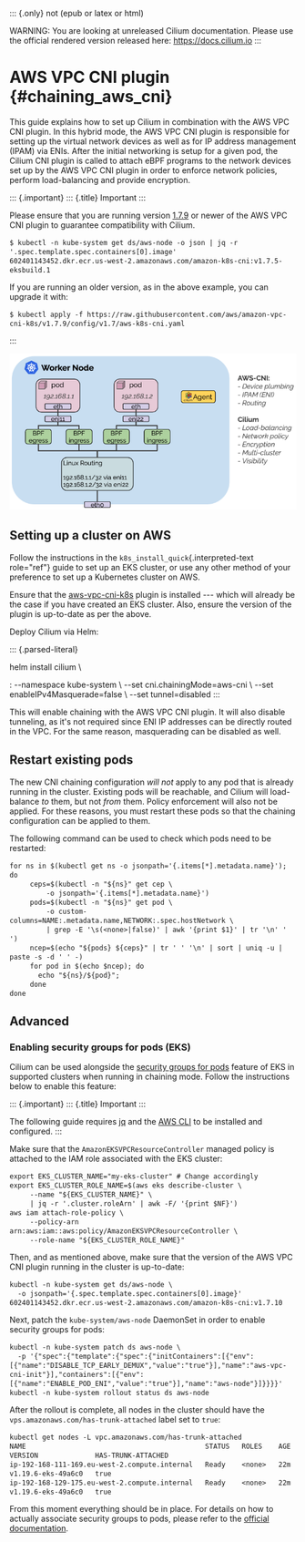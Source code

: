::: {.only}
not (epub or latex or html)

WARNING: You are looking at unreleased Cilium documentation. Please use
the official rendered version released here: <https://docs.cilium.io>
:::

AWS VPC CNI plugin {#chaining_aws_cni}
==================

This guide explains how to set up Cilium in combination with the AWS VPC
CNI plugin. In this hybrid mode, the AWS VPC CNI plugin is responsible
for setting up the virtual network devices as well as for IP address
management (IPAM) via ENIs. After the initial networking is setup for a
given pod, the Cilium CNI plugin is called to attach eBPF programs to
the network devices set up by the AWS VPC CNI plugin in order to enforce
network policies, perform load-balancing and provide encryption.

::: {.important}
::: {.title}
Important
:::

Please ensure that you are running version
[1.7.9](https://github.com/aws/amazon-vpc-cni-k8s/releases/tag/v1.7.9)
or newer of the AWS VPC CNI plugin to guarantee compatibility with
Cilium.

``` {.shell-session}
$ kubectl -n kube-system get ds/aws-node -o json | jq -r '.spec.template.spec.containers[0].image'
602401143452.dkr.ecr.us-west-2.amazonaws.com/amazon-k8s-cni:v1.7.5-eksbuild.1
```

If you are running an older version, as in the above example, you can
upgrade it with:

``` {.shell-session}
$ kubectl apply -f https://raw.githubusercontent.com/aws/amazon-vpc-cni-k8s/v1.7.9/config/v1.7/aws-k8s-cni.yaml
```
:::

![image](aws-cni-architecture.png)

Setting up a cluster on AWS
---------------------------

Follow the instructions in the `k8s_install_quick`{.interpreted-text
role="ref"} guide to set up an EKS cluster, or use any other method of
your preference to set up a Kubernetes cluster on AWS.

Ensure that the
[aws-vpc-cni-k8s](https://github.com/aws/amazon-vpc-cni-k8s) plugin is
installed --- which will already be the case if you have created an EKS
cluster. Also, ensure the version of the plugin is up-to-date as per the
above.

Deploy Cilium via Helm:

::: {.parsed-literal}

helm install cilium \\

:   \--namespace kube-system \\ \--set cni.chainingMode=aws-cni \\
    \--set enableIPv4Masquerade=false \\ \--set tunnel=disabled
:::

This will enable chaining with the AWS VPC CNI plugin. It will also
disable tunneling, as it\'s not required since ENI IP addresses can be
directly routed in the VPC. For the same reason, masquerading can be
disabled as well.

Restart existing pods
---------------------

The new CNI chaining configuration *will not* apply to any pod that is
already running in the cluster. Existing pods will be reachable, and
Cilium will load-balance *to* them, but not *from* them. Policy
enforcement will also not be applied. For these reasons, you must
restart these pods so that the chaining configuration can be applied to
them.

The following command can be used to check which pods need to be
restarted:

``` {.bash}
for ns in $(kubectl get ns -o jsonpath='{.items[*].metadata.name}'); do
     ceps=$(kubectl -n "${ns}" get cep \
         -o jsonpath='{.items[*].metadata.name}')
     pods=$(kubectl -n "${ns}" get pod \
         -o custom-columns=NAME:.metadata.name,NETWORK:.spec.hostNetwork \
         | grep -E '\s(<none>|false)' | awk '{print $1}' | tr '\n' ' ')
     ncep=$(echo "${pods} ${ceps}" | tr ' ' '\n' | sort | uniq -u | paste -s -d ' ' -)
     for pod in $(echo $ncep); do
       echo "${ns}/${pod}";
     done
done
```

Advanced
--------

### Enabling security groups for pods (EKS)

Cilium can be used alongside the [security groups for
pods](https://docs.aws.amazon.com/eks/latest/userguide/security-groups-for-pods.html)
feature of EKS in supported clusters when running in chaining mode.
Follow the instructions below to enable this feature:

::: {.important}
::: {.title}
Important
:::

The following guide requires [jq](https://stedolan.github.io/jq/) and
the [AWS CLI](https://aws.amazon.com/cli/) to be installed and
configured.
:::

Make sure that the `AmazonEKSVPCResourceController` managed policy is
attached to the IAM role associated with the EKS cluster:

``` {.shell-session}
export EKS_CLUSTER_NAME="my-eks-cluster" # Change accordingly
export EKS_CLUSTER_ROLE_NAME=$(aws eks describe-cluster \
     --name "${EKS_CLUSTER_NAME}" \
     | jq -r '.cluster.roleArn' | awk -F/ '{print $NF}')
aws iam attach-role-policy \
     --policy-arn arn:aws:iam::aws:policy/AmazonEKSVPCResourceController \
     --role-name "${EKS_CLUSTER_ROLE_NAME}"
```

Then, and as mentioned above, make sure that the version of the AWS VPC
CNI plugin running in the cluster is up-to-date:

``` {.shell-session}
kubectl -n kube-system get ds/aws-node \
  -o jsonpath='{.spec.template.spec.containers[0].image}'
602401143452.dkr.ecr.us-west-2.amazonaws.com/amazon-k8s-cni:v1.7.10
```

Next, patch the `kube-system/aws-node` DaemonSet in order to enable
security groups for pods:

``` {.shell-session}
kubectl -n kube-system patch ds aws-node \
  -p '{"spec":{"template":{"spec":{"initContainers":[{"env":[{"name":"DISABLE_TCP_EARLY_DEMUX","value":"true"}],"name":"aws-vpc-cni-init"}],"containers":[{"env":[{"name":"ENABLE_POD_ENI","value":"true"}],"name":"aws-node"}]}}}}'
kubectl -n kube-system rollout status ds aws-node
```

After the rollout is complete, all nodes in the cluster should have the
`vps.amazonaws.com/has-trunk-attached` label set to `true`:

``` {.shell-session}
kubectl get nodes -L vpc.amazonaws.com/has-trunk-attached
NAME                                            STATUS   ROLES    AGE   VERSION              HAS-TRUNK-ATTACHED
ip-192-168-111-169.eu-west-2.compute.internal   Ready    <none>   22m   v1.19.6-eks-49a6c0   true
ip-192-168-129-175.eu-west-2.compute.internal   Ready    <none>   22m   v1.19.6-eks-49a6c0   true
```

From this moment everything should be in place. For details on how to
actually associate security groups to pods, please refer to the
[official
documentation](https://docs.aws.amazon.com/eks/latest/userguide/security-groups-for-pods.html).
